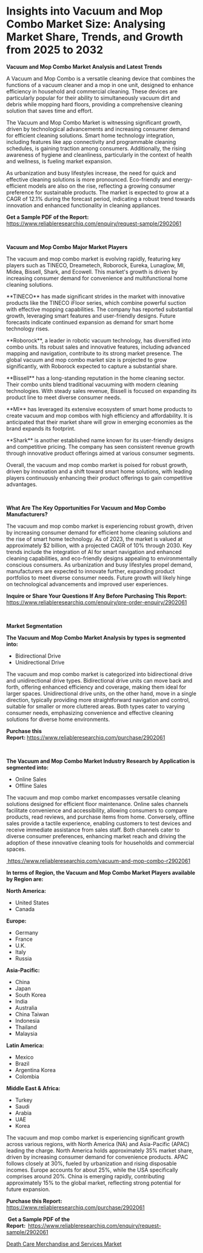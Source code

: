 <p><h1>Insights into Vacuum and Mop Combo Market Size: Analysing Market Share, Trends, and Growth from 2025 to 2032</h1></p><p><strong>Vacuum and Mop Combo Market Analysis and Latest Trends</strong></p>
<p><p>A Vacuum and Mop Combo is a versatile cleaning device that combines the functions of a vacuum cleaner and a mop in one unit, designed to enhance efficiency in household and commercial cleaning. These devices are particularly popular for their ability to simultaneously vacuum dirt and debris while mopping hard floors, providing a comprehensive cleaning solution that saves time and effort.</p><p>The Vacuum and Mop Combo Market is witnessing significant growth, driven by technological advancements and increasing consumer demand for efficient cleaning solutions. Smart home technology integration, including features like app connectivity and programmable cleaning schedules, is gaining traction among consumers. Additionally, the rising awareness of hygiene and cleanliness, particularly in the context of health and wellness, is fueling market expansion.</p><p>As urbanization and busy lifestyles increase, the need for quick and effective cleaning solutions is more pronounced. Eco-friendly and energy-efficient models are also on the rise, reflecting a growing consumer preference for sustainable products. The market is expected to grow at a CAGR of 12.1% during the forecast period, indicating a robust trend towards innovation and enhanced functionality in cleaning appliances.</p></p>
<p><strong>Get a Sample PDF of the Report:&nbsp;</strong> <a href="https://www.reliableresearchiq.com/enquiry/request-sample/2902061?utm_campaign=2730&utm_medium=2&utm_source=Github&utm_content=ia&utm_term=11032025&utm_id=vacuum-and-mop-combo">https://www.reliableresearchiq.com/enquiry/request-sample/2902061</a></p>
<p>&nbsp;</p>
<p><strong>Vacuum and Mop Combo Major Market Players</strong></p>
<p><p>The vacuum and mop combo market is evolving rapidly, featuring key players such as TINECO, Dreametech, Roborock, Eureka, Lunaglow, MI, Midea, Bissell, Shark, and Ecowell. This market's growth is driven by increasing consumer demand for convenience and multifunctional home cleaning solutions.</p><p>**TINECO** has made significant strides in the market with innovative products like the TINECO iFloor series, which combine powerful suction with effective mopping capabilities. The company has reported substantial growth, leveraging smart features and user-friendly designs. Future forecasts indicate continued expansion as demand for smart home technology rises.</p><p>**Roborock**, a leader in robotic vacuum technology, has diversified into combo units. Its robust sales and innovative features, including advanced mapping and navigation, contribute to its strong market presence. The global vacuum and mop combo market size is projected to grow significantly, with Roborock expected to capture a substantial share.</p><p>**Bissell** has a long-standing reputation in the home cleaning sector. Their combo units blend traditional vacuuming with modern cleaning technologies. With steady sales revenue, Bissell is focused on expanding its product line to meet diverse consumer needs.</p><p>**MI** has leveraged its extensive ecosystem of smart home products to create vacuum and mop combos with high efficiency and affordability. It is anticipated that their market share will grow in emerging economies as the brand expands its footprint.</p><p>**Shark** is another established name known for its user-friendly designs and competitive pricing. The company has seen consistent revenue growth through innovative product offerings aimed at various consumer segments.</p><p>Overall, the vacuum and mop combo market is poised for robust growth, driven by innovation and a shift toward smart home solutions, with leading players continuously enhancing their product offerings to gain competitive advantages.</p></p>
<p>&nbsp;</p>
<p><strong>What Are The Key Opportunities For Vacuum and Mop Combo Manufacturers?</strong></p>
<p><p>The vacuum and mop combo market is experiencing robust growth, driven by increasing consumer demand for efficient home cleaning solutions and the rise of smart home technology. As of 2023, the market is valued at approximately $2 billion, with a projected CAGR of 10% through 2030. Key trends include the integration of AI for smart navigation and enhanced cleaning capabilities, and eco-friendly designs appealing to environmentally conscious consumers. As urbanization and busy lifestyles propel demand, manufacturers are expected to innovate further, expanding product portfolios to meet diverse consumer needs. Future growth will likely hinge on technological advancements and improved user experiences.</p></p>
<p><strong>Inquire or Share Your Questions If Any Before Purchasing This Report:</strong> <a href="https://www.reliableresearchiq.com/enquiry/pre-order-enquiry/2902061?utm_campaign=2730&utm_medium=2&utm_source=Github&utm_content=ia&utm_term=11032025&utm_id=vacuum-and-mop-combo">https://www.reliableresearchiq.com/enquiry/pre-order-enquiry/2902061</a></p>
<p>&nbsp;</p>
<p><strong>Market Segmentation</strong></p>
<p><strong>The Vacuum and Mop Combo Market Analysis by types is segmented into:</strong></p>
<p><ul><li>Bidirectional Drive</li><li>Unidirectional Drive</li></ul></p>
<p><p>The vacuum and mop combo market is categorized into bidirectional drive and unidirectional drive types. Bidirectional drive units can move back and forth, offering enhanced efficiency and coverage, making them ideal for larger spaces. Unidirectional drive units, on the other hand, move in a single direction, typically providing more straightforward navigation and control, suitable for smaller or more cluttered areas. Both types cater to varying consumer needs, emphasizing convenience and effective cleaning solutions for diverse home environments.</p></p>
<p><strong>Purchase this Report:&nbsp;</strong><a href="https://www.reliableresearchiq.com/purchase/2902061?utm_campaign=2730&utm_medium=2&utm_source=Github&utm_content=ia&utm_term=11032025&utm_id=vacuum-and-mop-combo">https://www.reliableresearchiq.com/purchase/2902061</a></p>
<p>&nbsp;</p>
<p><strong>The Vacuum and Mop Combo Market Industry Research by Application is segmented into:</strong></p>
<p><ul><li>Online Sales</li><li>Offline Sales</li></ul></p>
<p><p>The vacuum and mop combo market encompasses versatile cleaning solutions designed for efficient floor maintenance. Online sales channels facilitate convenience and accessibility, allowing consumers to compare products, read reviews, and purchase items from home. Conversely, offline sales provide a tactile experience, enabling customers to test devices and receive immediate assistance from sales staff. Both channels cater to diverse consumer preferences, enhancing market reach and driving the adoption of these innovative cleaning tools for households and commercial spaces.</p></p>
<p><a href="https://www.reliableresearchiq.com/vacuum-and-mop-combo-r2902061?utm_campaign=2730&utm_medium=2&utm_source=Github&utm_content=ia&utm_term=11032025&utm_id=vacuum-and-mop-combo">&nbsp;https://www.reliableresearchiq.com/vacuum-and-mop-combo-r2902061</a></p>
<p><strong>In terms of Region, the Vacuum and Mop Combo Market Players available by Region are:</strong></p>
<p>
    <p> <strong> North America: </strong>
        <ul>
            <li>United States</li>
            <li>Canada</li>
        </ul>
        </p> 
    <p> <strong> Europe: </strong>
        <ul>
            <li>Germany</li>
            <li>France</li>
            <li>U.K.</li>
            <li>Italy</li>
            <li>Russia</li>
        </ul>
        </p> 
    <p> <strong> Asia-Pacific: </strong>
        <ul>
            <li>China</li>
            <li>Japan</li>
            <li>South Korea</li>
            <li>India</li>
            <li>Australia</li>
            <li>China Taiwan</li>
            <li>Indonesia</li>
            <li>Thailand</li>
            <li>Malaysia</li>
        </ul>
        </p> 
    <p> <strong> Latin America: </strong>
        <ul>
            <li>Mexico</li>
            <li>Brazil</li>
            <li>Argentina Korea</li>
            <li>Colombia</li>
        </ul>
        </p> 
    <p> <strong> Middle East & Africa: </strong>
        <ul>
            <li>Turkey</li>
            <li>Saudi</li>
            <li>Arabia</li>
            <li>UAE</li>
            <li>Korea</li>
        </ul>
    </p>
    </p>
<p><p>The vacuum and mop combo market is experiencing significant growth across various regions, with North America (NA) and Asia-Pacific (APAC) leading the charge. North America holds approximately 35% market share, driven by increasing consumer demand for convenience products. APAC follows closely at 30%, fueled by urbanization and rising disposable incomes. Europe accounts for about 25%, while the USA specifically comprises around 20%. China is emerging rapidly, contributing approximately 15% to the global market, reflecting strong potential for future expansion.</p></p>
<p><strong>Purchase this Report: </strong><a href="https://www.reliableresearchiq.com/purchase/2902061?utm_campaign=2730&utm_medium=2&utm_source=Github&utm_content=ia&utm_term=11032025&utm_id=vacuum-and-mop-combo">https://www.reliableresearchiq.com/purchase/2902061</a></p>
<p>&nbsp;<strong>Get a Sample PDF of the Report:&nbsp;&nbsp;</strong><a href="https://www.reliableresearchiq.com/enquiry/request-sample/2902061?utm_campaign=2730&utm_medium=2&utm_source=Github&utm_content=ia&utm_term=11032025&utm_id=vacuum-and-mop-combo">https://www.reliableresearchiq.com/enquiry/request-sample/2902061</a></p>
<p><strong></strong></p>
<p><p><a href="https://github.com/keeniielokl/Market-Research-Report-List-1/blob/main/death-care-merchandise-and-services-market.md?utm_campaign=2730&utm_medium=2&utm_source=Github&utm_content=ia&utm_term=11032025&utm_id=vacuum-and-mop-combo">Death Care Merchandise and Services Market</a></p></p>